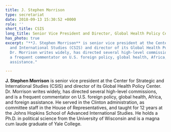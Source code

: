 ```yaml
---
title: J. Stephen Morrison
type: secretariat
date: 2018-09-13 15:30:52 +0000
role: ''
short_title: CSIS
long_title: Senior Vice President and Director, Global Health Policy Center, CSIS
has_photo: true
excerpt: "**J. Stephen Morrison** is senior vice president at the Center for Strategic
  and International Studies (CSIS) and director of its Global Health Policy Center.
  Dr. Morrison writes widely, has directed several high-level commissions, and is
  a frequent commentator on U.S. foreign policy, global health, Africa, and foreign
  assistance."

---
```

**J. Stephen Morrison** is senior vice president at the Center for Strategic and International Studies (CSIS) and director of its Global Health Policy Center. Dr. Morrison writes widely, has directed several high-level commissions, and is a frequent commentator on U.S. foreign policy, global health, Africa, and foreign assistance. He served in the Clinton administration, as committee staff in the House of Representatives, and taught for 12 years at the Johns Hopkins School of Advanced International Studies. He holds a Ph.D. in political science from the University of Wisconsin and is a magna cum laude graduate of Yale College.